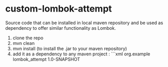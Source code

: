 # custom-lombok-attempt
Source code that can be installed in local maven repository and be used as dependency to offer similar functionality as Lombok.

1. clone the repo
2. mvn clean
3. mvn install (to install the .jar to your maven repository)
4. add it as a dependency to any maven project : 
        ```xml
              <dependency>
                  <groupId>org.example</groupId>
                  <artifactId>lombok_attempt</artifactId>
                  <version>1.0-SNAPSHOT</version>
              </dependency>


